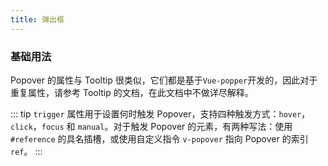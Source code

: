 ```yaml
---
title: 弹出框
---
```


### 基础用法

Popover 的属性与 Tooltip 很类似，它们都是基于`Vue-popper`开发的，因此对于重复属性，请参考 Tooltip 的文档，在此文档中不做详尽解释。

::: tip
`trigger` 属性用于设置何时触发 Popover，支持四种触发方式：`hover`，`click`，`focus` 和 `manual`。对于触发 Popover 的元素，有两种写法：使用 `#reference` 的具名插槽，或使用自定义指令 `v-popover` 指向 Popover 的索引 `ref`。
:::

<el-card>
  <el-popover
    placement="top-start"
    title="标题"
    :width="200"
    trigger="hover"
    content="这是一段内容,这是一段内容,这是一段内容,这是一段内容。"
    >
    <template #reference>
      <el-button>hover 激活</el-button>
    </template>
  </el-popover>
  <el-popover
    placement="bottom"
    title="标题"
    :width="200"
    trigger="click"
    content="这是一段内容,这是一段内容,这是一段内容,这是一段内容。"
    >
    <template #reference>
      <el-button>click 激活</el-button>
    </template>
  </el-popover>
  <el-popover
    ref="popover"
    placement="right"
    title="标题"
    :width="200"
    trigger="focus"
    content="这是一段内容,这是一段内容,这是一段内容,这是一段内容。"
    >
    <template #reference>
      <el-button>focus 激活</el-button>
    </template>
  </el-popover>
  <el-popover
    placement="bottom"
    title="标题"
    :width="200"
    trigger="manual"
    content="这是一段内容,这是一段内容,这是一段内容,这是一段内容。"
    v-model:visible="visible"
    >
    <template #reference>
      <el-button @click="visible = !visible">手动激活</el-button>
    </template>
  </el-popover>
</el-card>

<script>
export default {
  data() {
    return {
      visible: false
    };
  }
};
</script>

<style scoped>
.el-popover {
  margin-left: 10px;
}
</style>
